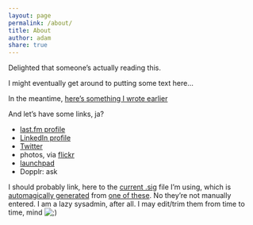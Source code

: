 ```yaml
---
layout: page
permalink: /about/
title: About
author: adam
share: true
---
```


Delighted that someone&#8217;s actually reading this.

I might eventually get around to putting some text here&#8230;

In the meantime, [here&#8217;s something I wrote earlier][1]

And let&#8217;s have some links, ja?

*   [last.fm profile][2]
*   [LinkedIn profile][3]
*   [Twitter][4]
*   photos, via [flickr][5]
*   [launchpad][6]
*   Dopplr: ask

I should probably link, here to the [current .sig][7] file I&#8217;m using, which is [automagically generated][8] from [one of these][9]. No they&#8217;re not manually entered. I am a lazy sysadmin, after all. I may edit/trim them from time to time, mind <img src='http://blog.amyl.org.uk/wp-includes/images/smilies/icon_wink.gif' alt=';)' class='wp-smiley' />

 [1]: http://www.openrightsgroup.org/orgwiki/index.php/User:Adam
 [2]: http://last.fm/user/adamamyl
 [3]: http://www.linkedin.com/in/adammcgreggor
 [4]: http://twitter.com/adamamyl/
 [5]: http://flickr.com/photos/adamamyl/
 [6]: https://launchpad.net/~adam-amyl
 [7]: http://hendricks.amyl.org.uk/~adam/sig
 [8]: http://ex-parrot.com/~chris/software.html#sigflip
 [9]: http://hendricks.amyl.org.uk/~adam/quotes

